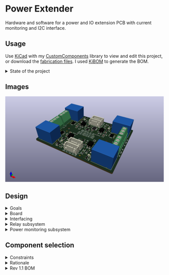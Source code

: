 # Power Extender

Hardware and software for a power and IO extension PCB with current monitoring and I2C interface.

## Usage

Use [KiCad](https://www.kicad.org/) with my [CustomComponents](https://github.com/StarGate01/KiCadLibs) library to view and edit this project, or download the [fabrication files](https://github.com/StarGate01/power-extender/tree/master/fabrication). I used [KiBOM](https://github.com/SchrodingersGat/kibom) to generate the BOM.


<details>
<summary>State of the project</summary>

 - [x] Lay out circuit
 - [x] Select components
 - [x] Lay out PCB
 - [x] Export rev. 1
 - [x] PCB reviewed by fab
 - [x] BOM finalized
 - [x] Export rev. 1.1 (adapt to BOM)
 - [x] PCB reviewed by fab
 - [x] PCBs produced
 - [x] PCBA confirmed
 - [ ] PCBA completed
 - [ ] PCBs received
 - [ ] Testing and verification
 - [ ] (... More revisions if needed ...)
 - [ ] Update readme with final specs and BOM

</details>

## Images

![3D Render](https://raw.githubusercontent.com/StarGate01/power-extender/master/fabrication/rev1/render/power-extender-render-3d-rev1.png)

## Design

<details>
<summary>Goals</summary>

 - Serial interface for RPi
 - 4 Relays (3 active + 1 hot spare)
   - Rated for min. 12V / 8A inductive loads (rotary pumps)
   - Current monitoring
 - ca. 4 additional digital IO pins (TTL)
 - ca. 4 additional analog input pins
 - Operate in damp, cold and hot environments

</details>

<details>
<summary>Board</summary>

  - Dual layer with ground plane
  - Large spacing for high power traces
  - 2oz/ft copper weight to carry 10A in ~4mm traces
  - Isolation milling to limit creepage 

</details>

<details>
<summary>Interfacing</summary>

  - JST connector for VDD, GND and I2C signals
  - 4 aux digital IO pins and 4 aux ADC pins
  - High power interface directly at relay outputs
  - Arduino compatible pin headers for aux signals
  - 5V circuit due to current draw and RPi limits
  - Voltage level-shifter for I2C
   
</details>

<details>
<summary>Relay subsystem</summary>

  - Min. 100W inductive DC load
  - Flyback diode to limit switching inductive power surge
  - Indicator LED with resistor
  - Stage 1 optocoupler for galvanic isolation from high power noise
  - Stage 2 NPN transistor to drive the relay coil from coupler output
  - Heavy duty screw terminals for high power connections

</details>

<details>
<summary>Power monitoring subsystem</summary>

  - Hall loop of sensor connected across relay load
  - Analog output connected to ADC
  - Prevent high power induction into signal traces (?)
  - Multi-channel ADC connected to I2C bus
 
</details>

## Component selection

<details>
<summary>Constraints</summary>

  - Price
  - In stock at LCSC
  - SMD preferred, assembly will be done at the fab

</details>

<details>
<summary>Rationale</summary>

  - Standalone I2C port extender: `PCA9557PW`
  - Current measuring IC: `CC6902SO-10A`
    - Max. current: 10A
    - Signal level: 5V
  - Standalone I2C ADCs: `ADS1115IDGSR`
    - Voltage level: 5V
  - Relays: `SRD-05VDC-SL-C`
    - Coil sensitivity: 0.36W / 72 mA at 5V
    - Optocoupler: `PC817X2CSP9F`
      - Input: 1.2V, ca. 20 mA
      - Transfer ratio: min. 50%
    - NPN Transistor: `PMBT3904,215`
      - Max. 0.2A output
      - 1K base resistor to limit optocoupler current
      - Gain ca. 100 for max. theoretical current of ca. 0.4A
    - Flyback diode: `1N4007`
      - SMA format
    - Screw terminals: 5mm pitch
  - Indicator LEDs: `17-21SURC/S530-A3/TR8`
    - 200 Ohm resistor for 2V, ca. 15 mA
    - Red, 0805 format
  - Resistors and capacitors
    - 0805 format
  - Shifting MOSFETS: `BSS138`
    - SOT-23 format
</details>

<details>
<summary>Rev 1.1 BOM</summary>

|Item #|Designator                            |Quantity|Manufacturer          |Manufacturer Part #  |Description / Value                         |Distributor|Distributor part #|Package / Footprint|Type|Notes|
|------|--------------------------------------|--------|----------------------|---------------------|--------------------------------------------|-----------|------------------|-------------------|----|-----|
|1     |C11, C21, C31, C41                    |4       |Any                   |TBD                  |CAP CER 100PF MAX. 5% MIN. 10V 0805 SMD     |Any        |TBD               |SMD 0805           |SMD |     |
|2     |C1, C2, C12, C22, C32, C42            |6       |Any                   |TBD                  |CAP CER 100NF MAX. 5% MIN. 10V 0805 SMD     |Any        |TBD               |SMD 0805           |SMD |     |
|3     |D12, D22, D32, D42                    |4       |Shikues               |1N4007F              |DIODE 1N4007 SMAF                           |LCSC       |C110856           |SMAF               |SMD |     |
|4     |D11, D21, D31, D41                    |4       |Everlight Elec        |17-21SURC/S530-A3/TR8|LED RED 2V 0805 SMD                         |LCSC       |C72037            |SMD 0805           |SMD |     |
|5     |J1, J2, J3, J4                        |4       |Any                   |TBD                  |CONN JST-XH PITCH-2.50MM VERTICAL MALE 5 PIN|Any        |TBD               |Through Hole       |PTH |     |
|6     |J11, J21, J31, J41                    |4       |Ningbo Kangnex Elec   |WJ128V-5.0-3P        |CONN SCREW TERMINAL PITCH-5.0MM 3 PIN 20A   |LCSC       |C8270             |Through Hole       |PTH |     |
|7     |K11, K21, K31, K41                    |4       |Ningbo Songle Relay   |SRD-05VDC-SL-C       |RELAY SEALED SENSITIVE 5V 10A               |LCSC       |C35449            |Through Hole       |PTH |     |
|8     |Q1, Q2                                |2       |Shikues               |BSS138               |MOSFET N-CH SOT-23-3                        |LCSC       |C112239           |SOT-23-3           |SMD |     |
|9     |Q11, Q21, Q31, Q41                    |4       |Nexperia              |PMBT3904,215         |BJT NPN SOT-23-3                            |LCSC       |C8667             |SOT-23-3           |SMD |     |
|10    |R14, R24, R34, R44                    |4       |Any                   |TBD                  |RES 100 OHM MAX. 1% MIN. 1/8W 0805 SMD      |Any        |TBD               |SMD 0805           |SMD |     |
|11    |R11, R12, R21, R22, R31, R32, R41, R42|8       |Any                   |TBD                  |RES 200 OHM MAX. 1% MIN. 1/8W 0805 SMD      |Any        |TBD               |SMD 0805           |SMD |     |
|12    |R1, R13, R23, R33, R43                |5       |Any                   |TBD                  |RES 1K OHM MAX. 1% MIN. 1/8W 0805 SMD       |Any        |TBD               |SMD 0805           |SMD |     |
|13    |R2, R3, R4, R5, R15, R25, R35, R45    |8       |Any                   |TBD                  |RES 10K OHM MAX. 1% MIN. 1/8W 0805 SMD      |Any        |TBD               |SMD 0805           |SMD |     |
|14    |U1, U3                                |2       |Texas Instruments     |ADS1115IDGSR         |IC I2C 4 CH ADC VSSOP-10                    |LCSC       |C37593            |VSSOP-10           |SMD |     |
|15    |U12, U22, U32, U42                    |4       |Cross Chip            |CC6902SO-10A         |IC CURRENT SENSOR 5V 10A SOP-8              |LCSC       |C350865           |SOP-8              |SMD |     |
|16    |U11, U21, U31, U41                    |4       |Sharp Microelectronics|PC817X2CSP9F         |IC OPTOCOUPLER SMD-4                        |LCSC       |C66405            |SMD-4              |SMD |     |
|17    |U2                                    |1       |NXP Semicon           |PCA9557PW,118        |IC I2C 8 CH IO EXPANDER TSSOP-16            |LCSC       |C141380           |TSSOP-16           |SMD |     |

</details>

